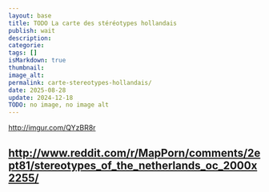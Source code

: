 ```yaml
---
layout: base
title: TODO La carte des stéréotypes hollandais
publish: wait
description: 
categorie: 
tags: []
isMarkdown: true
thumbnail: 
image_alt: 
permalink: carte-stereotypes-hollandais/
date: 2025-08-28
update: 2024-12-18
TODO: no image, no image alt
---
```




http://imgur.com/QYzBR8r

http://www.reddit.com/r/MapPorn/comments/2ept81/stereotypes_of_the_netherlands_oc_2000x2255/
---